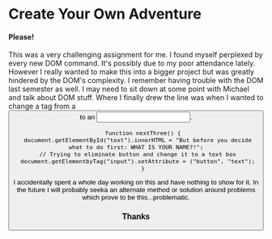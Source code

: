 # Create Your Own Adventure
#### Please!

This was a very challenging assignment for me. I found myself perplexed by every new DOM command. It's possibly due to my poor attendance lately. However I really wanted to make this into a bigger project but was greatly hindered by the DOM's complexity. I remember having trouble with the DOM last semester as well. I may need to sit down at some point with Michael and talk about DOM stuff. Where I finally drew the line was when I wanted to change a tag from a <button> to an <input>.

        function nextThree() {
     document.getElementById("text").innerHTML = "But before you decide what to do first: WHAT IS YOUR NAME?!";
     // Trying to eliminate button and change it to a text box
     document.getElementbyTag("input").setAttribute = ("button", "text");
        }
        
I accidentally spent a whole day working on this and have nothing to show for it. In the future I will probably seeka an alternate method or solution around problems which prove to be this...problematic.    

### Thanks
